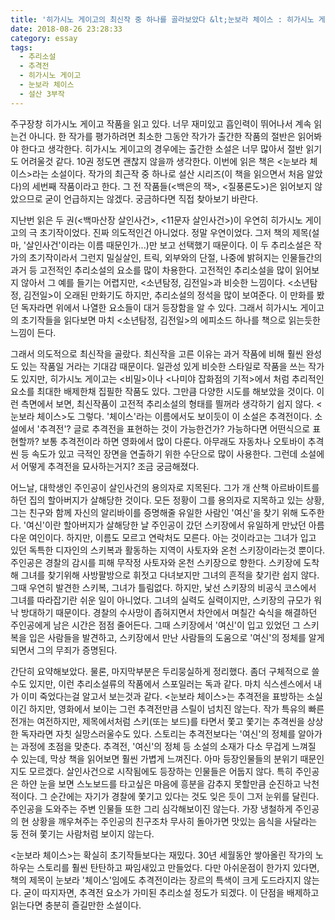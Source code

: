 ```yaml
---
title: '히가시노 게이고의 최신작 중 하나를 골라보았다 &lt;눈보라 체이스 : 히가시노 게이고&gt;'
date: 2018-08-26 23:28:33
category: essay
tags:
  - 추리소설
  - 추격전
  - 히가시노 게이고
  - 눈보라 체이스
  - 설산 3부작
---
```




주구장창 히가시노 게이고 작품을 읽고 있다. 너무 재미있고 흡인력이 뛰어나서 계속 읽는건 아니다. 한 작가를 평가하려면 최소한 그동안 작가가
출간한 작품의 절반은 읽어봐야 한다고 생각한다. 히가시노 게이고의 경우에는 출간한 소설은 너무 많아서 절반 읽기도 어려울것 같다. 10권
정도면 괜찮지 않을까 생각한다. 이번에 읽은 책은 <눈보라 체이스>라는 소설이다. 작가의 최근작 중 하나로 설산 시리즈(이 책을 읽으면서
처음 알았다)의 세번째 작품이라고 한다. 그 전 작품들(<백은의 잭>, <질풍론도>)은 읽어보지 않았으므로 굳이 언급하지는 않겠다.
궁금하다면 직접 찾아보기 바란다.

  

지난번 읽은 두 권(<백마산장 살인사건>, <11문자 살인사건>)이 우연히 히가시노 게이고의 극 초기작이었다. 진짜 의도적인건 아니었다.
정말 우연이었다. 그저 책의 제목(설마, '살인사건'이라는 이름 때문인가...)만 보고 선택했기 때문이다. 이 두 추리소설은 작가의
초기작이라서 그런지 밀실살인, 트릭, 외부와의 단절, 나중에 밝혀지는 인물들간의 과거 등 고전적인 추리소설의 요소를 많이 차용한다. 고전적인
추리소설을 많이 읽어보지 않아서 그 예를 들기는 어렵지만, <소년탐정, 김전일>과 비슷한 느낌이다. <소년탐정, 김전일>이 오래된 만화기도
하지만, 추리소설의 정석을 많이 보여준다. 이 만화를 봤던 독자라면 위에서 나열한 요소들이 대거 등장함을 알 수 있다. 그래서 히가시노
게이고의 초기작들을 읽다보면 마치 <소년탐정, 김전일>의 에피소드 하나를 책으로 읽는듯한 느낌이 든다.

  

그래서 의도적으로 최신작을 골랐다. 최신작을 고른 이유는 과거 작품에 비해 훨씬 완성도 있는 작품일 거라는 기대감 때문이다. 일관성 있게
비슷한 스타일로 작품을 쓰는 작가도 있지만, 히가시노 게이고는 <비밀>이나 <나미야 잡화점의 기적>에서 처럼 추리적인 요소를 최대한 배제한채
집필한 작품도 있다. 그만큼 다양한 시도를 해보았을 것이다. 이런 측면에서 보면, 최신작품이 고전적 추리소설의 형태를 띌꺼라 생각하기 쉽지
않다. <눈보라 체이스>도 그렇다. '체이스'라는 이름에서도 보이듯이 이 소설은 추격전이다. 소설에서 '추격전'? 글로 추격전을 표현하는
것이 가능한건가? 가능하다면 어떤식으로 표현할까? 보통 추격전이라 하면 영화에서 많이 다룬다. 아무래도 자동차나 오토바이 추격씬 등 속도가
있고 극적인 장면을 연출하기 위한 수단으로 많이 사용한다. 그런데 소설에서 어떻게 추격전을 묘사하는거지? 조금 궁금해졌다.

  

어느날, 대학생인 주인공이 살인사건의 용의자로 지목된다. 그가 개 산책 아르바이트를 하던 집의 할아버지가 살해당한 것이다. 모든 정황이 그를
용의자로 지목하고 있는 상황, 그는 친구와 함께 자신의 알리바이를 증명해줄 유일한 사람인 '여신'을 찾기 위해 도주한다. '여신'이란
할아버지가 살해당한 날 주인공이 갔던 스키장에서 유일하게 만났던 아름다운 여인이다. 하지만, 이름도 모르고 연락처도 모른다. 아는 것이라고는
그녀가 입고 있던 독특한 디자인의 스키복과 활동하는 지역이 사토자와 온천 스키장이라는것 뿐이다. 주인공은 경찰의 감시를 피해 무작정 사토자와
온천 스키장으로 향한다. 스키장에 도착해 그녀를 찾기위해 사방팔방으로 휘젓고 다녀보지만 그녀의 흔적을 찾기란 쉽지 않다. 그때 우연히 발견한
스키복, 그녀가 틀림없다. 하지만, 낯선 스키장의 비공식 코스에서 그녀를 따라잡기란 쉬운 일이 아니었다. 그녀의 실력도 실력이지만, 스키장의
규모가 워낙 방대하기 때문이다. 경찰의 수사망이 좁혀지면서 차안에서 며칠간 숙식을 해결하던 주인공에게 남은 시간은 점점 줄어든다. 그때
스키장에서 '여신'이 입고 있었던 그 스키복을 입은 사람들을 발견하고, 스키장에서 만난 사람들의 도움으로 '여신'의 정체를 알게되면서 그의
무죄가 증명된다.

  

간단히 요약해보았다. 물론, 마지막부분은 두리뭉실하게 정리했다. 좀더 구체적으로 쓸수도 있지만, 이런 추리소설류의 작품에서 스포일러는 독과
같다. 마치 식스센스에서 내가 이미 죽었다는걸 알고서 보는것과 같다. <눈보라 체이스>는 추격전을 표방하는 소실이긴 하지만, 영화에서 보이는
그런 추격전만큼 스릴이 넘치진 않는다. 작가 특유의 빠른 전개는 여전하지만, 제목에서처럼 스키(또는 보드)를 타면서 쫓고 쫓기는 추격씬을
상상한 독자라면 자칫 실망스러울수도 있다. 스토리는 추격전보다는 '여신'의 정체를 알아가는 과정에 초점을 맞춘다. 추격전, '여신'의 정체
등 소설의 소재가 다소 무겁게 느껴질 수 있는데, 막상 책을 읽어보면 훨씬 가볍게 느껴진다. 아마 등장인물들의 분위기 때문인지도 모르겠다.
살인사건으로 시작됨에도 등장하는 인물들은 어둡지 않다. 특히 주인공은 하얀 눈을 보면 스노보드를 타고싶은 마음에 흥분을 감추지 못할만큼
순진하고 낙천적이다. 그 순간에는 자기가 경찰에 쫓기고 있다는 것도 잊은 듯이 그저 눈위를 달린다. 주인공을 도와주는 주변 인물들 또한 그리
심각해보이진 않는다. 가장 냉철하게 주인공의 현 상황을 깨우쳐주는 주인공의 친구조차 무사히 돌아가면 맛있는 음식을 사달라는 둥 전혀 쫓기는
사람처럼 보이지 않는다.

  

<눈보라 체이스>는 확실히 초기작들보다는 재밌다. 30년 세월동안 쌓아올린 작가의 노하우는 스토리를 훨씬 탄탄하고 짜임새있고 만들었다. 다만
아쉬운점이 한가지 있다면, 책의 제목이 눈보라 '체이스'임에도 추격전이라는 장르의 특색이 크게 도드라지지 않는다. 굳이 따지자면, 추격전
요소가 가미된 추리소설 정도가 되겠다. 이 단점을 배제하고 읽는다면 충분히 즐길만한 소설이다.


